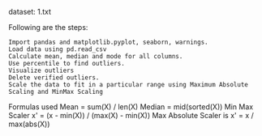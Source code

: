  dataset: 1.txt

Following are the steps:

    Import pandas and matplotlib.pyplot, seaborn, warnings.
    Load data using pd.read_csv
    Calculate mean, median and mode for all columns.
    Use percentile to find outliers.
    Visualize outliers
    Delete verified outliers.
    Scale the data to fit in a particular range using Maximum Absolute Scaling and MinMax Scaling

Formulas used
Mean = sum(X) / len(X)
Median = mid(sorted(X))
Min Max Scaler x' = (x - min(X)) / (max(X) - min(X))
Max Absolute Scaler is x' = x / max(abs(X))